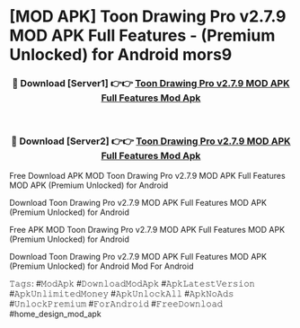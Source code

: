 # [MOD APK] Toon Drawing Pro v2.7.9 MOD APK Full Features - (Premium Unlocked) for Android mors9



<div align="center">
<h3>🔴 Download [Server1] 👉👉 <a href="https://momento.my/?title=Toon_Drawing_Pro_v2.7.9_MOD_APK_Full_Features">Toon Drawing Pro v2.7.9 MOD APK Full Features Mod Apk</a></h3><br>

<h3>🔴 Download [Server2] 👉👉 <a href="https://momento.my/?title=Toon_Drawing_Pro_v2.7.9_MOD_APK_Full_Features">Toon Drawing Pro v2.7.9 MOD APK Full Features Mod Apk</a></h3>
</div>



Free Download APK MOD Toon Drawing Pro v2.7.9 MOD APK Full Features MOD APK (Premium Unlocked) for Android

Download Toon Drawing Pro v2.7.9 MOD APK Full Features MOD APK (Premium Unlocked) for Android

Free APK MOD Toon Drawing Pro v2.7.9 MOD APK Full Features MOD APK (Premium Unlocked) for Android

Download Toon Drawing Pro v2.7.9 MOD APK Full Features MOD APK (Premium Unlocked) for Android Mod For Android

𝚃𝚊𝚐𝚜: #𝙼𝚘𝚍𝙰𝚙𝚔 #𝙳𝚘𝚠𝚗𝚕𝚘𝚊𝚍𝙼𝚘𝚍𝙰𝚙𝚔 #𝙰𝚙𝚔𝙻𝚊𝚝𝚎𝚜𝚝𝚅𝚎𝚛𝚜𝚒𝚘𝚗 #𝙰𝚙𝚔𝚄𝚗𝚕𝚒𝚖𝚒𝚝𝚎𝚍𝙼𝚘𝚗𝚎𝚢 #𝙰𝚙𝚔𝚄𝚗𝚕𝚘𝚌𝚔𝙰𝚕𝚕 #𝙰𝚙𝚔𝙽𝚘𝙰𝚍𝚜 #𝚄𝚗𝚕𝚘𝚌𝚔𝙿𝚛𝚎𝚖𝚒𝚞𝚖 #𝙵𝚘𝚛𝙰𝚗𝚍𝚛𝚘𝚒𝚍 #𝙵𝚛𝚎𝚎𝙳𝚘𝚠𝚗𝚕𝚘𝚊𝚍 #home_design_mod_apk
